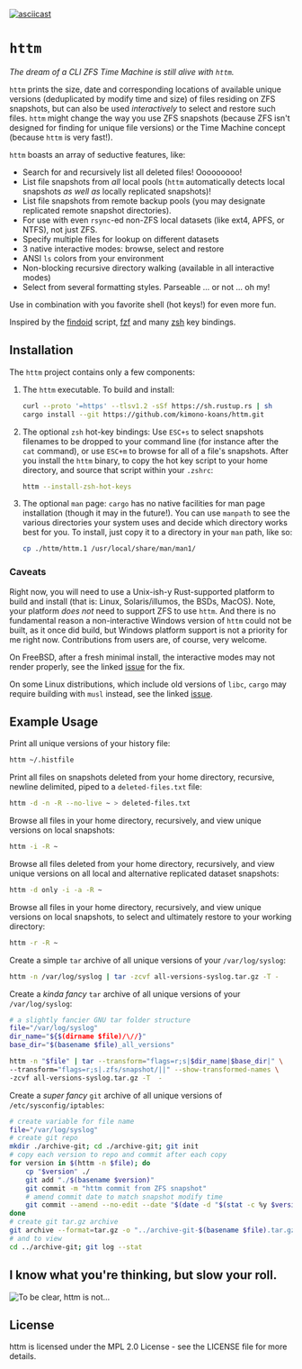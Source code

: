 [![asciicast](https://asciinema.org/a/490325.svg)](https://asciinema.org/a/490325)

# `httm`

*The dream of a CLI ZFS Time Machine is still alive with `httm`.*

`httm` prints the size, date and corresponding locations of available unique versions (deduplicated by modify time and size) of files residing on ZFS snapshots, but can also be used *interactively* to select and restore such files.  `httm` might change the way you use ZFS snapshots (because ZFS isn't designed for finding for unique file versions) or the Time Machine concept (because `httm` is very fast!).

`httm` boasts an array of seductive features, like:

* Search for and recursively list all deleted files! Ooooooooo!
* List file snapshots from *all* local pools (`httm` automatically detects local snapshots *as well as* locally replicated snapshots)!
* List file snapshots from remote backup pools (you may designate replicated remote snapshot directories).
* For use with even `rsync`-ed non-ZFS local datasets (like ext4, APFS, or NTFS), not just ZFS.
* Specify multiple files for lookup on different datasets
* 3 native interactive modes: browse, select and restore
* ANSI `ls` colors from your environment
* Non-blocking recursive directory walking (available in all interactive modes)
* Select from several formatting styles.  Parseable ... or not ...  oh my!

Use in combination with you favorite shell (hot keys!) for even more fun.

Inspired by the [findoid](https://github.com/jimsalterjrs/sanoid) script, [fzf](https://github.com/junegunn/fzf) and many [zsh](https://www.zsh.org) key bindings.

## Installation

The `httm` project contains only a few components:

1. The `httm` executable. To build and install:

    ```bash
    curl --proto '=https' --tlsv1.2 -sSf https://sh.rustup.rs | sh 
    cargo install --git https://github.com/kimono-koans/httm.git
    ```
2. The optional `zsh` hot-key bindings: Use `ESC+s` to select snapshots filenames to be dropped to your command line (for instance after the `cat` command), or use `ESC+m` to browse for all of a file's snapshots. After you install the `httm` binary, to copy the hot key script to your home directory, and source that script within your `.zshrc`:

    ```bash
    httm --install-zsh-hot-keys
    ```
3. The optional `man` page: `cargo` has no native facilities for man page installation (though it may in the future!).  You can use `manpath` to see the various directories your system uses and decide which directory works best for you.  To install, just copy it to a directory in your `man` path, like so:

    ```bash
    cp ./httm/httm.1 /usr/local/share/man/man1/
    ```

### Caveats 

Right now, you will need to use a Unix-ish-y Rust-supported platform to build and install (that is: Linux, Solaris/illumos, the BSDs, MacOS).  Note, your platform *does not* need to support ZFS to use `httm`.  And there is no fundamental reason a non-interactive Windows version of `httm` could not be built, as it once did build, but Windows platform support is not a priority for me right now.  Contributions from users are, of course, very welcome.

On FreeBSD, after a fresh minimal install, the interactive modes may not render properly, see the linked [issue](https://github.com/kimono-koans/httm/issues/20) for the fix.

On some Linux distributions, which include old versions of `libc`, `cargo` may require building with `musl` instead, see the linked [issue](https://github.com/kimono-koans/httm/issues/17).

## Example Usage

Print all unique versions of your history file:
```bash
httm ~/.histfile
```
Print all files on snapshots deleted from your home directory, recursive, newline delimited, piped to a `deleted-files.txt` file: 
```bash
httm -d -n -R --no-live ~ > deleted-files.txt
```
Browse all files in your home directory, recursively, and view unique versions on local snapshots:
```bash
httm -i -R ~
```
Browse all files deleted from your home directory, recursively, and view unique versions on all local and alternative replicated dataset snapshots:
```bash
httm -d only -i -a -R ~
```
Browse all files in your home directory, recursively, and view unique versions on local snapshots, to select and ultimately restore to your working directory:
```bash
httm -r -R ~
```
Create a simple `tar` archive of all unique versions of your `/var/log/syslog`:
```bash
httm -n /var/log/syslog | tar -zcvf all-versions-syslog.tar.gz -T -
```
Create a *kinda fancy* `tar` archive of all unique versions of your `/var/log/syslog`:
```bash
# a slightly fancier GNU tar folder structure
file="/var/log/syslog"
dir_name="${$(dirname $file)/\//}"
base_dir="$(basename $file)_all_versions"

httm -n "$file" | tar --transform="flags=r;s|$dir_name|$base_dir|" \
--transform="flags=r;s|.zfs/snapshot/||" --show-transformed-names \
-zcvf all-versions-syslog.tar.gz -T  -
```
Create a *super fancy* `git` archive of all unique versions of `/etc/sysconfig/iptables`:
```bash
# create variable for file name
file="/var/log/syslog"
# create git repo
mkdir ./archive-git; cd ./archive-git; git init
# copy each version to repo and commit after each copy
for version in $(httm -n $file); do
    cp "$version" ./
    git add "./$(basename $version)"
    git commit -m "httm commit from ZFS snapshot"
    # amend commit date to match snapshot modify time
    git commit --amend --no-edit --date "$(date -d "$(stat -c %y $version)")"
done
# create git tar.gz archive
git archive --format=tar.gz -o "../archive-git-$(basename $file).tar.gz" master; cd ../
# and to view
cd ../archive-git; git log --stat
```

## I know what you're thinking, but slow your roll.

![To be clear, httm is *not*...](https://i.pinimg.com/originals/23/7f/2a/237f2ab8765663c721325366406197b7.gif)

## License

httm is licensed under the MPL 2.0 License - see the LICENSE file for more details.